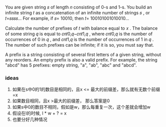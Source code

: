 You are given string 𝑠
 of length 𝑛
 consisting of 0-s and 1-s. You build an infinite string 𝑡
 as a concatenation of an infinite number of strings 𝑠
, or 𝑡=𝑠𝑠𝑠𝑠…
 For example, if 𝑠=
 10010, then 𝑡=
 100101001010010...

Calculate the number of prefixes of 𝑡
 with balance equal to 𝑥
. The balance of some string 𝑞
 is equal to 𝑐𝑛𝑡0,𝑞−𝑐𝑛𝑡1,𝑞
, where 𝑐𝑛𝑡0,𝑞
 is the number of occurrences of 0 in 𝑞
, and 𝑐𝑛𝑡1,𝑞
 is the number of occurrences of 1 in 𝑞
. The number of such prefixes can be infinite; if it is so, you must say that.

A prefix is a string consisting of several first letters of a given string, without any reorders. An empty prefix is also a valid prefix. For example, the string "abcd" has 5 prefixes: empty string, "a", "ab", "abc" and "abcd".

### ideas
1. 如果在s中0的1的数目是相同的，且x <= 最大的前缀差，那么就有无数个前缀=x
2. 如果数目相同，且x >最大的前缀差， 那么答案是0
3. 如果s中0的数目不相同，假如是w，那么每重复一次，这个差就会增加w
4. 假设在l的时候, l * w + ? = x
5. 也要分好几种情况